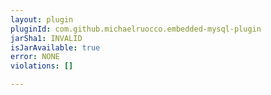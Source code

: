 ```yaml
---
layout: plugin
pluginId: com.github.michaelruocco.embedded-mysql-plugin
jarSha1: INVALID
isJarAvailable: true
error: NONE
violations: []

---
```

